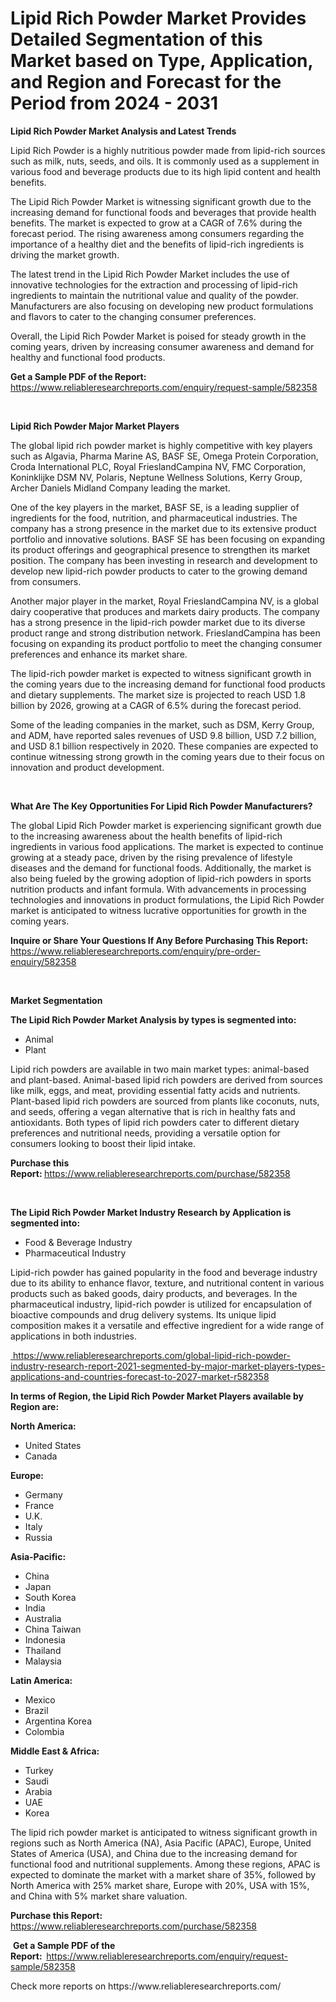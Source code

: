 <p><h1>Lipid Rich Powder Market Provides Detailed Segmentation of this Market based on Type, Application, and Region and Forecast for the Period from 2024 - 2031</h1></p><p><strong>Lipid Rich Powder Market Analysis and Latest Trends</strong></p>
<p><p>Lipid Rich Powder is a highly nutritious powder made from lipid-rich sources such as milk, nuts, seeds, and oils. It is commonly used as a supplement in various food and beverage products due to its high lipid content and health benefits.</p><p>The Lipid Rich Powder Market is witnessing significant growth due to the increasing demand for functional foods and beverages that provide health benefits. The market is expected to grow at a CAGR of 7.6% during the forecast period. The rising awareness among consumers regarding the importance of a healthy diet and the benefits of lipid-rich ingredients is driving the market growth.</p><p>The latest trend in the Lipid Rich Powder Market includes the use of innovative technologies for the extraction and processing of lipid-rich ingredients to maintain the nutritional value and quality of the powder. Manufacturers are also focusing on developing new product formulations and flavors to cater to the changing consumer preferences.</p><p>Overall, the Lipid Rich Powder Market is poised for steady growth in the coming years, driven by increasing consumer awareness and demand for healthy and functional food products.</p></p>
<p><strong>Get a Sample PDF of the Report:&nbsp;</strong> <a href="https://www.reliableresearchreports.com/enquiry/request-sample/582358">https://www.reliableresearchreports.com/enquiry/request-sample/582358</a></p>
<p>&nbsp;</p>
<p><strong>Lipid Rich Powder Major Market Players</strong></p>
<p><p>The global lipid rich powder market is highly competitive with key players such as Algavia, Pharma Marine AS, BASF SE, Omega Protein Corporation, Croda International PLC, Royal FrieslandCampina NV, FMC Corporation, Koninklijke DSM NV, Polaris, Neptune Wellness Solutions, Kerry Group, Archer Daniels Midland Company leading the market.</p><p>One of the key players in the market, BASF SE, is a leading supplier of ingredients for the food, nutrition, and pharmaceutical industries. The company has a strong presence in the market due to its extensive product portfolio and innovative solutions. BASF SE has been focusing on expanding its product offerings and geographical presence to strengthen its market position. The company has been investing in research and development to develop new lipid-rich powder products to cater to the growing demand from consumers.</p><p>Another major player in the market, Royal FrieslandCampina NV, is a global dairy cooperative that produces and markets dairy products. The company has a strong presence in the lipid-rich powder market due to its diverse product range and strong distribution network. FrieslandCampina has been focusing on expanding its product portfolio to meet the changing consumer preferences and enhance its market share.</p><p>The lipid-rich powder market is expected to witness significant growth in the coming years due to the increasing demand for functional food products and dietary supplements. The market size is projected to reach USD 1.8 billion by 2026, growing at a CAGR of 6.5% during the forecast period.</p><p>Some of the leading companies in the market, such as DSM, Kerry Group, and ADM, have reported sales revenues of USD 9.8 billion, USD 7.2 billion, and USD 8.1 billion respectively in 2020. These companies are expected to continue witnessing strong growth in the coming years due to their focus on innovation and product development.</p></p>
<p>&nbsp;</p>
<p><strong>What Are The Key Opportunities For Lipid Rich Powder Manufacturers?</strong></p>
<p><p>The global Lipid Rich Powder market is experiencing significant growth due to the increasing awareness about the health benefits of lipid-rich ingredients in various food applications. The market is expected to continue growing at a steady pace, driven by the rising prevalence of lifestyle diseases and the demand for functional foods. Additionally, the market is also being fueled by the growing adoption of lipid-rich powders in sports nutrition products and infant formula. With advancements in processing technologies and innovations in product formulations, the Lipid Rich Powder market is anticipated to witness lucrative opportunities for growth in the coming years.</p></p>
<p><strong>Inquire or Share Your Questions If Any Before Purchasing This Report:</strong> <a href="https://www.reliableresearchreports.com/enquiry/pre-order-enquiry/582358">https://www.reliableresearchreports.com/enquiry/pre-order-enquiry/582358</a></p>
<p>&nbsp;</p>
<p><strong>Market Segmentation</strong></p>
<p><strong>The Lipid Rich Powder Market Analysis by types is segmented into:</strong></p>
<p><ul><li>Animal</li><li>Plant</li></ul></p>
<p><p>Lipid rich powders are available in two main market types: animal-based and plant-based. Animal-based lipid rich powders are derived from sources like milk, eggs, and meat, providing essential fatty acids and nutrients. Plant-based lipid rich powders are sourced from plants like coconuts, nuts, and seeds, offering a vegan alternative that is rich in healthy fats and antioxidants. Both types of lipid rich powders cater to different dietary preferences and nutritional needs, providing a versatile option for consumers looking to boost their lipid intake.</p></p>
<p><strong>Purchase this Report:&nbsp;</strong><a href="https://www.reliableresearchreports.com/purchase/582358">https://www.reliableresearchreports.com/purchase/582358</a></p>
<p>&nbsp;</p>
<p><strong>The Lipid Rich Powder Market Industry Research by Application is segmented into:</strong></p>
<p><ul><li>Food & Beverage Industry</li><li>Pharmaceutical Industry</li></ul></p>
<p><p>Lipid-rich powder has gained popularity in the food and beverage industry due to its ability to enhance flavor, texture, and nutritional content in various products such as baked goods, dairy products, and beverages. In the pharmaceutical industry, lipid-rich powder is utilized for encapsulation of bioactive compounds and drug delivery systems. Its unique lipid composition makes it a versatile and effective ingredient for a wide range of applications in both industries.</p></p>
<p><a href="https://www.reliableresearchreports.com/global-lipid-rich-powder-industry-research-report-2021-segmented-by-major-market-players-types-applications-and-countries-forecast-to-2027-market-r582358">&nbsp;https://www.reliableresearchreports.com/global-lipid-rich-powder-industry-research-report-2021-segmented-by-major-market-players-types-applications-and-countries-forecast-to-2027-market-r582358</a></p>
<p><strong>In terms of Region, the Lipid Rich Powder Market Players available by Region are:</strong></p>
<p>
    <p> <strong> North America: </strong>
        <ul>
            <li>United States</li>
            <li>Canada</li>
        </ul>
        </p> 
    <p> <strong> Europe: </strong>
        <ul>
            <li>Germany</li>
            <li>France</li>
            <li>U.K.</li>
            <li>Italy</li>
            <li>Russia</li>
        </ul>
        </p> 
    <p> <strong> Asia-Pacific: </strong>
        <ul>
            <li>China</li>
            <li>Japan</li>
            <li>South Korea</li>
            <li>India</li>
            <li>Australia</li>
            <li>China Taiwan</li>
            <li>Indonesia</li>
            <li>Thailand</li>
            <li>Malaysia</li>
        </ul>
        </p> 
    <p> <strong> Latin America: </strong>
        <ul>
            <li>Mexico</li>
            <li>Brazil</li>
            <li>Argentina Korea</li>
            <li>Colombia</li>
        </ul>
        </p> 
    <p> <strong> Middle East & Africa: </strong>
        <ul>
            <li>Turkey</li>
            <li>Saudi</li>
            <li>Arabia</li>
            <li>UAE</li>
            <li>Korea</li>
        </ul>
    </p>
    </p>
<p><p>The lipid rich powder market is anticipated to witness significant growth in regions such as North America (NA), Asia Pacific (APAC), Europe, United States of America (USA), and China due to the increasing demand for functional food and nutritional supplements. Among these regions, APAC is expected to dominate the market with a market share of 35%, followed by North America with 25% market share, Europe with 20%, USA with 15%, and China with 5% market share valuation.</p></p>
<p><strong>Purchase this Report: </strong><a href="https://www.reliableresearchreports.com/purchase/582358">https://www.reliableresearchreports.com/purchase/582358</a></p>
<p>&nbsp;<strong>Get a Sample PDF of the Report:&nbsp;&nbsp;</strong><a href="https://www.reliableresearchreports.com/enquiry/request-sample/582358">https://www.reliableresearchreports.com/enquiry/request-sample/582358</a></p>
<p><strong></strong></p>
<p>Check more reports on https://www.reliableresearchreports.com/</p>